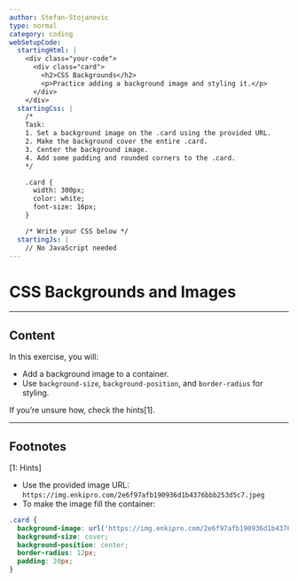 ```yaml
---
author: Stefan-Stojanovic
type: normal
category: coding
webSetupCode:
  startingHtml: |
    <div class="your-code">
      <div class="card">
        <h2>CSS Backgrounds</h2>
        <p>Practice adding a background image and styling it.</p>
      </div>
    </div>
  startingCss: |
    /* 
    Task:
    1. Set a background image on the .card using the provided URL.
    2. Make the background cover the entire .card.
    3. Center the background image.
    4. Add some padding and rounded corners to the .card.
    */

    .card {
      width: 300px;
      color: white;
      font-size: 16px;
    }

    /* Write your CSS below */
  startingJs: |
    // No JavaScript needed
---
```


# CSS Backgrounds and Images

---

## Content

In this exercise, you will:
- Add a background image to a container.
- Use `background-size`, `background-position`, and `border-radius` for styling.

If you’re unsure how, check the hints[1].

---

## Footnotes

[1: Hints]
- Use the provided image URL:  
  `https://img.enkipro.com/2e6f97afb190936d1b4376bbb253d5c7.jpeg`
- To make the image fill the container:

```css
.card {
  background-image: url('https://img.enkipro.com/2e6f97afb190936d1b4376bbb253d5c7.jpeg');
  background-size: cover;
  background-position: center;
  border-radius: 12px;
  padding: 20px;
}
```